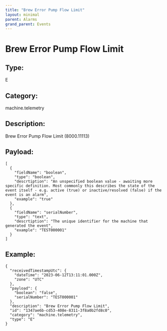 ```yaml
---
title: "Brew Error Pump Flow Limit"
layout: minimal
parent: Alarms
grand_parent: Events
---
```


# Brew Error Pump Flow Limit

## Type:

E

## Category:

machine.telemetry

## Description: 

Brew Error Pump Flow Limit (8000.11113)

## Payload:

```
[
  {
    "fieldName": "boolean",
    "type": "boolean",
    "descrtiption": "An unspecified boolean value - awaiting more specific definition. Most commonly this describes the state of the event itself - e.g. active (true) or inactive/resolved (false) if the event is an alarm",
    "example": "true"
  },
  {
    "fieldName": "serialNumber",
    "type": "text",
    "descrtiption": "The unique identifier for the machine that generated the event",
    "example": "TEST000001"
  }
]
```

## Example:

```
{
  "receivedTimestampUtc": {
    "dateTime": "2023-06-12T13:11:01.000Z",
    "zone": "UTC"
  },
  "payload": {
    "boolean": "false",
    "serialNumber": "TEST000001"
  },
  "description": "Brew Error Pump Flow Limit",
  "id": "1347ae6b-cd53-408e-8311-3f8a0b2fd8c0",
  "category": "machine.telemetry",
  "type": "E"
}
```
